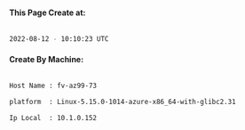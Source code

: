 
   
#### This Page Create at:

```bash

2022-08-12 - 10:10:23 UTC

```

#### Create By Machine:

```bash

Host Name : fv-az99-73

platform  : Linux-5.15.0-1014-azure-x86_64-with-glibc2.31

Ip Local  : 10.1.0.152

```

